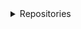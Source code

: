 <details>
  
  <summary>Repositories</summary>
  <br>
  
  [![](https://github-readme-stats.vercel.app/api/pin/?username=se7en5h6&repo=awesome-falsehood)](https://github.com/se7en5h6/awesome-falsehood)
  
  [![](https://github-readme-stats.vercel.app/api/pin/?username=danistefanovic&repo=build-your-own-x)](https://github.com/danistefanovic/build-your-own-x)
  
  [![](https://github-readme-stats.vercel.app/api/pin/?username=mre&repo=the-coding-interview)](https://github.com/mre/the-coding-interview)
  
  [![](https://github-readme-stats.vercel.app/api/pin/?username=restfulapi&repo=api-strategy)](https://github.com/restfulapi/api-strategy)
 
  [![](https://github-readme-stats.vercel.app/api/pin/?username=donnemartin&repo=system-design-primer)](https://github.com/donnemartin/system-design-primer)

  [![](https://github-readme-stats.vercel.app/api/pin/?username=se7en5h6&repo=awesome-java)](https://github.com/se7en5h6/awesome-java)

  [![](https://github-readme-stats.vercel.app/api/pin/?username=se7en5h6&repo=java-design-patterns)](https://github.com/se7en5h6/java-design-patterns)

  [![](https://github-readme-stats.vercel.app/api/pin/?username=se7en5h6&repo=spring-data-jpa-audit-and-version-example)](https://github.com/se7en5h6/spring-data-jpa-audit-and-version-example)    
  
  [![](https://github-readme-stats.vercel.app/api/pin/?username=se7en5h6&repo=JSqlParser)](https://github.com/se7en5h6/JSqlParser)
  
  [![](https://github-readme-stats.vercel.app/api/pin/?username=se7en5h6&repo=free-for-dev)](https://github.com/se7en5h6/free-for-dev)

  [![](https://github-readme-stats.vercel.app/api/pin/?username=se7en5h6&repo=learn-istio)](https://github.com/se7en5h6/learn-istio)  
  
  [![](https://github-readme-stats.vercel.app/api/pin/?username=se7en5h6&repo=awesome-actions)](https://github.com/se7en5h6/awesome-actions)  
  
  [![](https://github-readme-stats.vercel.app/api/pin/?username=se7en5h6&repo=ShedLock)](https://github.com/se7en5h6/ShedLock)

  [![](https://github-readme-stats.vercel.app/api/pin/?username=se7en5h6&repo=user-security-stories)](https://github.com/se7en5h6/user-security-stories)

  [![](https://github-readme-stats.vercel.app/api/pin/?username=renovatebot&repo=renovate)](https://github.com/renovatebot/renovate)
  
  [![](https://github-readme-stats.vercel.app/api/pin/?username=deepjavalibrary&repo=djl)](https://github.com/deepjavalibrary/djl)
  
  [![](https://github-readme-stats.vercel.app/api/pin/?username=servicemeshinterface&repo=smi-spec)](https://github.com/servicemeshinterface/smi-spec)
  
  [![](https://github-readme-stats.vercel.app/api/pin/?username=ContainerSolutions&repo=k8s-deployment-strategies)](https://github.com/ContainerSolutions/k8s-deployment-strategies)
  
  [![](https://github-readme-stats.vercel.app/api/pin/?username=dsyer&repo=spring-boot-memory-blog)](https://github.com/dsyer/spring-boot-memory-blog)
  
  [![](https://github-readme-stats.vercel.app/api/pin/?username=crowdcode-de&repo=spring-cloud-performance-tuning)](https://github.com/crowdcode-de/spring-cloud-performance-tuning)
  
  [![](https://github-readme-stats.vercel.app/api/pin/?username=rohitghatol&repo=spring-boot-microservices)](https://github.com/rohitghatol/spring-boot-microservices)
  
  [![](https://github-readme-stats.vercel.app/api/pin/?username=se7en5h6&repo=ShedLock)](https://github.com/se7en5h6/ShedLock)
  
</details>
